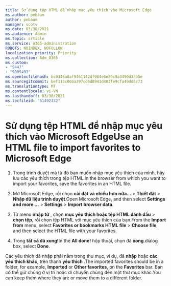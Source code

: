 ```yaml
---
title: Sử dụng tệp HTML để nhập mục yêu thích vào Microsoft Edge
ms.author: pebaum
author: pebaum
manager: scotv
ms.date: 03/30/2021
ms.audience: Admin
ms.topic: article
ms.service: o365-administration
ROBOTS: NOINDEX, NOFOLLOW
localization_priority: Priority
ms.collection: Adm_O365
ms.custom:
- "9447"
- "9005491"
ms.openlocfilehash: bc0346a8af9461142df984e6e80c9a3490d3ab5e
ms.sourcegitcommit: bef118c00aa397cd6d8941d403fe9cfa49dd8c73
ms.translationtype: MT
ms.contentlocale: vi-VN
ms.lasthandoff: 03/30/2021
ms.locfileid: "51492332"
---
```

# <a name="use-an-html-file-to-import-favorites-to-microsoft-edge"></a><span data-ttu-id="e4835-102">Sử dụng tệp HTML để nhập mục yêu thích vào Microsoft Edge</span><span class="sxs-lookup"><span data-stu-id="e4835-102">Use an HTML file to import favorites to Microsoft Edge</span></span>

1. <span data-ttu-id="e4835-103">Trong trình duyệt mà từ đó bạn muốn nhập mục yêu thích của mình, hãy lưu các yêu thích trong tệp HTML.</span><span class="sxs-lookup"><span data-stu-id="e4835-103">In the browser from which you want to import your favorites, save the favorites in an HTML file.</span></span>

1. <span data-ttu-id="e4835-104">Mở Microsoft Edge, rồi chọn **cài đặt và nhiều hơn nữa...**  >  **Thiết đặt**  >  **Nhập dữ liệu trình duyệt**.</span><span class="sxs-lookup"><span data-stu-id="e4835-104">Open Microsoft Edge, and then select **Settings and more ...** > **Settings** > **Import browser data**.</span></span>

1. <span data-ttu-id="e4835-105">Từ menu **nhập từ** , chọn **mục yêu thích hoặc tệp HTML đánh dấu**  >  **chọn tệp**, rồi chọn tệp HTML với mục yêu thích của bạn.</span><span class="sxs-lookup"><span data-stu-id="e4835-105">From the **Import from** menu, select **Favorites or bookmarks HTML file** > **Choose file**, and then select the HTML file with your favorites.</span></span>

1. <span data-ttu-id="e4835-106">Trong **tất cả đã xong!**</span><span class="sxs-lookup"><span data-stu-id="e4835-106">In the **All done!**</span></span> <span data-ttu-id="e4835-107">hộp thoại, chọn đã **xong**.</span><span class="sxs-lookup"><span data-stu-id="e4835-107">dialog box, select **Done**.</span></span>

<span data-ttu-id="e4835-108">Các yêu thích đã nhập phải nằm trong thư mục, ví dụ, đã **nhập** hoặc **các yêu thích khác**, trên thanh **yêu thích** .</span><span class="sxs-lookup"><span data-stu-id="e4835-108">The imported favorites should be in a folder, for example, **Imported** or **Other favorites**, on the **Favorites** bar.</span></span> <span data-ttu-id="e4835-109">Bạn có thể giữ chúng ở vị trí hoặc di chuyển chúng đến một thư mục khác.</span><span class="sxs-lookup"><span data-stu-id="e4835-109">You can keep them where they are or move them to a different folder.</span></span>